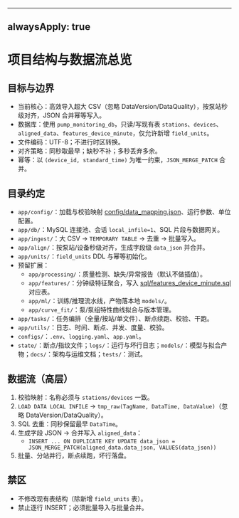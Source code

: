 ______________________________________________________________________

## alwaysApply: true

# 项目结构与数据流总览

## 目标与边界

- 当前核心：高效导入超大 CSV（忽略 DataVersion/DataQuality），按泵站秒级对齐，JSON 合并幂等写入。
- 数据库：使用 `pump_monitoring_db`，只读/写现有表 `stations`、`devices`、`aligned_data`、`features_device_minute`，仅允许新增 `field_units`。
- 文件编码：UTF-8；不进行时区转换。
- 对齐策略：同秒取最早；缺秒不补；多秒丢弃多余。
- 幂等：以 `(device_id, standard_time)` 为唯一约束，`JSON_MERGE_PATCH` 合并。

## 目录约定

- `app/config/`：加载与校验映射 [config/data_mapping.json](mdc:config/data_mapping.json)、运行参数、单位配置。
- `app/db/`：MySQL 连接池、会话 `local_infile=1`、SQL 片段与数据网关。
- `app/ingest/`：大 CSV → `TEMPORARY TABLE` → 去重 → 批量写入。
- `app/align/`：按泵站/设备秒级对齐，生成字段级 `data_json` 并合并。
- `app/units/`：`field_units` DDL 与幂等初始化。
- 预留扩展：
  - `app/processing/`：质量检测、缺失/异常报告（默认不做插值）。
  - `app/features/`：分钟级特征聚合，写入 [sql/features_device_minute.sql](mdc:sql/features_device_minute.sql) 对应表。
  - `app/ml/`：训练/推理流水线，产物落本地 `models/`。
  - `app/curve_fit/`：泵/泵组特性曲线拟合与版本管理。
- `app/tasks/`：任务编排（全量/按站/单文件）、断点续跑、校验、干跑。
- `app/utils/`：日志、时间、断点、并发、度量、校验。
- `configs/`：`.env`、`logging.yaml`、`app.yaml`。
- `state/`：断点/指纹文件；`logs/`：运行与坏行日志；`models/`：模型与拟合产物；`docs/`：架构与运维文档；`tests/`：测试。

## 数据流（高层）

1. 校验映射：名称必须与 `stations/devices` 一致。
1. `LOAD DATA LOCAL INFILE` → `tmp_raw(TagName, DataTime, DataValue)`（忽略 DataVersion/DataQuality）。
1. SQL 去重：同秒保留最早 `DataTime`。
1. 生成字段 JSON → 合并写入 `aligned_data`：
   - `INSERT ... ON DUPLICATE KEY UPDATE data_json = JSON_MERGE_PATCH(aligned_data.data_json, VALUES(data_json))`
1. 批量、分站并行，断点续跑，坏行落盘。

## 禁区

- 不修改现有表结构（除新增 `field_units` 表）。
- 禁止逐行 INSERT；必须批量导入与批量合并。
